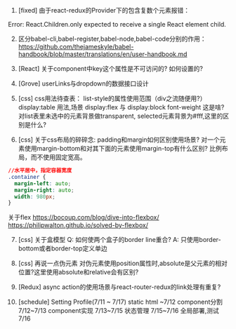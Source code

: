 1. [fixed] 由于react-redux的Provider下的包含复数个元素报错：

Error: React.Children.only expected to receive a single React element child.

2. 区分babel-cli,babel-register,babel-node,babel-code分别的作用：
https://github.com/thejameskyle/babel-handbook/blob/master/translations/en/user-handbook.md

3. [React] 关于component中key这个属性是不可访问的? 如何设置的?

4. [Grove] userLinks与dropdown的数据接口设计

5. [css] css用法待查表：
list-style的属性使用范围（div之流随便用?）
display:table 用法,场景
display:flex 与 display:block
font-weight 这是啥?
对list表里未选中的元素背景做transparent, selected元素背景为#fff,这里的区别是什么?

6. [css] 关于css布局的碎碎念:
padding和margin如何区别使用场景?
对一个元素使用margin-bottom和对其下面的元素使用margin-top有什么区别?
比例布局，而不使用固定宽高。
```css
//水平居中，指定容器宽度
.container {
  margin-left: auto;
  margin-right: auto;
  width: 980px;
}
```
关于flex
https://bocoup.com/blog/dive-into-flexbox/
https://philipwalton.github.io/solved-by-flexbox/

7. [css] 关于盒模型
Q: 如何使两个盒子的border line重合?
A: 只使用border-bottom或者border-top定义单边

8. [css] 再说一点伪元素
对伪元素使用position属性时,absolute是父元素的相对位置?这里使用absolute和relative会有区别?

9. [Redux] async action的使用场景与react-router-redux的link处理有重复?

100. [schedule] Setting Profile(7/11 ~ 7/17)
static html   ~7/12
component分割 7/12~7/13
component实现 7/13~7/15
状态管理      7/15~7/16
全局部署,测试  7/16
